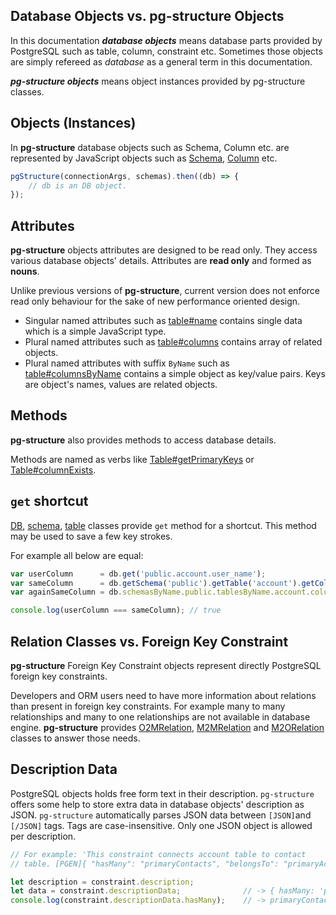 
## Database Objects vs. pg-structure Objects

In this documentation **_database objects_** means database parts provided by PostgreSQL such as table, column, constraint etc. Sometimes those objects are simply refereed as _database_ as a general term in this documentation.

**_pg-structure objects_** means object instances provided by pg-structure classes.

## Objects (Instances)

In **pg-structure** database objects such as Schema, Column etc. are represented by JavaScript objects such as [Schema](api/Schema.md), [Column](api/Column.md) etc.

```js
pgStructure(connectionArgs, schemas).then((db) => {
    // db is an DB object.
});
```

## Attributes

**pg-structure** objects attributes are designed to be read only. They access various database objects' details. Attributes are **read only** and formed as **nouns**.

Unlike previous versions of **pg-structure**, current version does not enforce read only behaviour for the sake of new performance oriented design.

* Singular named attributes such as [table#name](api/Table.md#Table+name) contains single data which is a simple JavaScript type.
* Plural named attributes such as [table#columns](api/Table.md#Table+columns) contains array of related objects.
* Plural named attributes with suffix `ByName` such as [table#columnsByName](api/Table.md#Table+columnsByName) contains a simple object as key/value pairs. Keys are object's names, values are related objects.

## Methods

**pg-structure** also provides methods to access database details.

Methods are named as verbs like [Table#getPrimaryKeys](api/Table.md#Table+getPrimaryKeys) or [Table#columnExists](api/Table.md#Table+columnExists).

## `get` shortcut

[DB](api/Db.md), [schema](api/Schema.md), [table](api/Table.md) classes provide `get` method for a shortcut. This method may be used to save a few key strokes.

For example all below are equal:

```js
var userColumn      = db.get('public.account.user_name');
var sameColumn      = db.getSchema('public').getTable('account').getColumn('user_name');
var againSameColumn = db.schemasByName.public.tablesByName.account.columnsByName.user_name;

console.log(userColumn === sameColumn); // true 
```

## Relation Classes vs. Foreign Key Constraint

**pg-structure** Foreign Key Constraint objects represent directly PostgreSQL foreign key constraints.

Developers and ORM users need to have more information about relations than present in foreign key constraints. For example many to many relationships and many to one relationships are not available in database engine. **pg-structure** provides [O2MRelation](api/O2MRelation.md), [M2MRelation](api/M2MRelation.md) and [M2ORelation](api/M2ORelation.md) classes to answer those needs.

## Description Data

PostgreSQL objects holds free form text in their description. `pg-structure` offers some help to store extra data in database objects' description as JSON. `pg-structure` automatically parses JSON data between `[JSON]`and `[/JSON]` tags. Tags are case-insensitive. Only one JSON object is allowed per description.

```js
// For example: 'This constraint connects account table to contact
// table. [PGEN]{ "hasMany": "primaryContacts", "belongsTo": "primaryAccount", "free": 3 }[/PGEN]'

let description = constraint.description;
let data = constraint.descriptionData;              // -> { hasMany: 'primaryContacts', belongsTo: 'primaryAccount', free: 3 }
console.log(constraint.descriptionData.hasMany);    // -> primaryContacts
```
